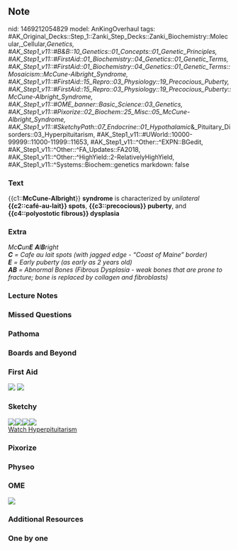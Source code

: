 ## Note
nid: 1469212054829
model: AnKingOverhaul
tags: #AK_Original_Decks::Step_1::Zanki_Step_Decks::Zanki_Biochemistry::Molecular,_Cellular,_Genetics, #AK_Step1_v11::#B&B::10_Genetics::01_Concepts::01_Genetic_Principles, #AK_Step1_v11::#FirstAid::01_Biochemistry::04_Genetics::01_Genetic_Terms, #AK_Step1_v11::#FirstAid::01_Biochemistry::04_Genetics::01_Genetic_Terms::Mosaicism::McCune-Albright_Syndrome, #AK_Step1_v11::#FirstAid::15_Repro::03_Physiology::19_Precocious_Puberty, #AK_Step1_v11::#FirstAid::15_Repro::03_Physiology::19_Precocious_Puberty::McCune-Albright_Syndrome, #AK_Step1_v11::#OME_banner::Basic_Science::03_Genetics, #AK_Step1_v11::#Pixorize::02_Biochem::25_Misc::05_McCune-Albright_Syndrome, #AK_Step1_v11::#SketchyPath::07_Endocrine::01_Hypothalamic_&_Pituitary_Disorders::03_Hyperpituitarism, #AK_Step1_v11::#UWorld::10000-99999::11000-11999::11653, #AK_Step1_v11::^Other::^EXPN::BGedit, #AK_Step1_v11::^Other::^FA_Updates::FA2018, #AK_Step1_v11::^Other::^HighYield::2-RelativelyHighYield, #AK_Step1_v11::^Systems::Biochem::genetics
markdown: false

### Text
<div>
  <div>
    <div>
      {{c1::<b>McCune-Albright</b>}} <b>syndrome</b> is
      characterized by <i>unilateral</i> <b>{{c2::café-au-lait}}
      spots</b>, <b>{{c3::precocious}} puberty</b>, and
      <b>{{c4::polyostotic fibrous}} dysplasia</b>
    </div>
  </div>
</div>

### Extra
<div>
  <i>Mc<b>C</b>un<b>E</b> <b>A</b>l<b>B</b>right</i>
</div>
<div>
  <i><b>C</b> = Cafe au lait spots (with jagged edge - “Coast of
  Maine” border)</i>
</div>
<div>
  <i><b>E</b> = Early puberty (as early as 2 years old)</i>
</div>
<div>
  <i><b>AB</b> = Abnormal Bones (Fibrous Dysplasia - weak bones
  that are prone to fracture; bone is replaced by collagen and
  fibroblasts)</i>
</div>

### Lecture Notes


### Missed Questions


### Pathoma


### Boards and Beyond


### First Aid
<img src="tmp5SPRJp.png"> <img src="tmpleGToH.png">

### Sketchy
<div><img src="Screen%20Shot%202020-03-20%20at%202.41.03%20PM.JPG"
class="resizer"><img src=
"Screen%20Shot%202020-03-20%20at%202.41.11%20PM.JPG" class=
"resizer"><img src=
"Screen%20Shot%202020-03-20%20at%202.41.21%20PM.JPG" class=
"resizer"><img src="Zoverall%20picture%20(111).JPG" class=
"resizer"></div><a href=
"https://dashboard.sketchy.com/study/medical/courses/medical-pathophysiology/units/medical-pathophysiology-endocrine/videos/medical-pathophysiology-endocrine-hypothalamic-and-pituitary-disorders-hyperpituitarism?utm_source=anki&utm_medium=partnership&utm_campaign=february_update&utm_content=medical">Watch
Hyperpituitarism</a>

### Pixorize


### Physeo


### OME
<div class="ome-widget">
  <a href="https://onlinemeded.org/spa/genetics?ref=anki"><img src=
  "_OME_AnkiFlashcards_Topic_5.png"></a>
</div>

### Additional Resources


### One by one

